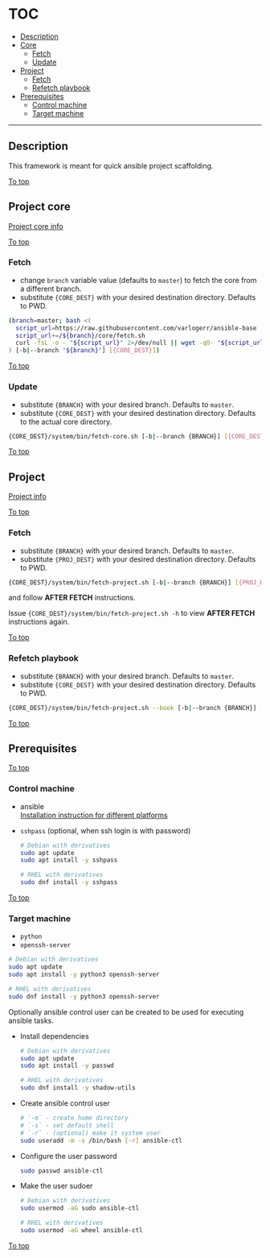 # <a id="top"></a>TOC

* [Description](#description)
* [Core](#project-core)
  * [Fetch](#project-core-fetch)
  * [Update](#project-core-update)
* [Project](#project)
  * [Fetch](#project-fetch)
  * [Refetch playbook](#project-refetch-playbook)
* [Prerequisites](#prerequisites)
  * [Control machine](#prerequisites-control-machine)
  * [Target machine](#prerequisites-target-machine)
---

## Description

This framework is meant for quick ansible project scaffolding.

[To top]

## Project core

[Project core info](core/readme.md)

[To top]

### <a id="project-core-fetch"></a>Fetch

* change `branch` variable value (defaults to `master`) to fetch the core from a different branch.
* substitute `{CORE_DEST}` with your desired destination directory. Defaults to PWD.

```sh
(branch=master; bash <(
  script_url=https://raw.githubusercontent.com/varlogerr/ansible-base
  script_url+=/${branch}/core/fetch.sh
  curl -fsL -o - "${script_url}" 2>/dev/null || wget -qO- "${script_url}"
) [-b|--branch "${branch}"] [{CORE_DEST}])
```

[To top]

### <a id="project-core-update"></a>Update

* substitute `{BRANCH}` with your desired branch. Defaults to `master`.
* substitute `{CORE_DEST}` with your desired destination directory. Defaults to the actual core directory.

```sh
{CORE_DEST}/system/bin/fetch-core.sh [-b|--branch {BRANCH}] [{CORE_DEST}]
```

[To top]

## Project

[Project info](project/readme.md)

[To top]

### <a id="project-fetch"></a>Fetch

* substitute `{BRANCH}` with your desired branch. Defaults to `master`.
* substitute `{PROJ_DEST}` with your desired destination directory. Defaults to PWD.

```sh
{CORE_DEST}/system/bin/fetch-project.sh [-b|--branch {BRANCH}] [{PROJ_DEST}]
```

and follow **AFTER FETCH** instructions.

Issue `{CORE_DEST}/system/bin/fetch-project.sh -h` to view **AFTER FETCH** instructions again.

[To top]

### <a id="project-refetch-playbook"></a>Refetch playbook

* substitute `{BRANCH}` with your desired branch. Defaults to `master`.
* substitute `{CORE_DEST}` with your desired destination directory. Defaults to PWD.

```sh
{CORE_DEST}/system/bin/fetch-project.sh --book [-b|--branch {BRANCH}] [{PROJ_DEST}]
```

[To top]

## Prerequisites

[To top]

### <a id="prerequisites-control-machine"></a>Control machine

* ansible  
  [Installation instruction for different platforms](https://docs.ansible.com/ansible/latest/installation_guide/installation_distros.html)
* `sshpass` (optional, when ssh login is with password)

  ```sh
  # Debian with derivatives
  sudo apt update
  sudo apt install -y sshpass
  ```

  ```sh
  # RHEL with derivatives
  sudo dnf install -y sshpass
  ```

[To top]

### <a id="prerequisites-target-machine"></a>Target machine

* `python`
* `openssh-server`

```sh
# Debian with derivatives
sudo apt update
sudo apt install -y python3 openssh-server
```

```sh
# RHEL with derivatives
sudo dnf install -y python3 openssh-server
```

Optionally ansible control user can be created to be used for executing ansible tasks.

* Install dependencies

  ```sh
  # Debian with derivatives
  sudo apt update
  sudo apt install -y passwd
  ```

  ```sh
  # RHEL with derivatives
  sudo dnf install -y shadow-utils
  ```
* Create ansible control user

  ```sh
  # `-m` - create home directory
  # `-s` - set default shell
  # `-r` - (optional) make it system user 
  sudo useradd -m -s /bin/bash [-r] ansible-ctl
  ```
* Configure the user password

  ```sh
  sudo passwd ansible-ctl
  ```
* Make the user sudoer

  ```sh
  # Debian with derivatives
  sudo usermod -aG sudo ansible-ctl
  ```

  ```sh
  # RHEL with derivatives
  sudo usermod -aG wheel ansible-ctl
  ```

[To top]

[To top]: #top
